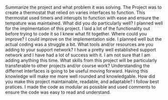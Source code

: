 Summarize the project and what problem it was solving.
  The Project was to create a thermostat that relied on varies interfaces to function. This thermostat used timers and interupts to function with ease and ensure the tempature was maintained.
What did you do particularly well?
  I planned well for the implmentation of this project. I laid a lot of the functionality out before trying to code it so I knew what fit together.
Where could you improve?
  I could improve on the implementation side. I planned well but the actual coding was a struggle a bit.
What tools and/or resources are you adding to your support network?
  I have a pretty well established support network and I have had a lot of success with it. I am not sure that I am adding anything this time.
What skills from this project will be particularly transferable to other projects and/or course work?
  Understanding the differnet interfaces is going to be useful moving forward. Having this knowledge will make me more well rounded and knowledgable.
How did you make this project maintainable, readable, and adaptable?
  I follow best pratices. I made the code as modular as possible and used comments to ensure the code was easy to read and understand.
